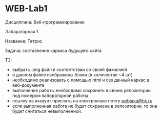 # WEB-Lab1
Дисциплина: Веб-программирование

Лабараторная 1

Название: Тетрис

Задача: составление каркаса будущего сайта

ТЗ:

- выбрать .png файл в соответствии со своей фамилией
- в данном файле изображены блоки (в количестве ~4 шт)
- необходимо реализовать с помощью html и css данный каркас в веб-документе
- выполнение работы необходимо сохранить в своем репозитории под номером лабораторной работы
- ссылку на аккаунт прислать на электронную почту webjava@bk.ru
- если выполненная работа не будет сохранена в репозитории, то она будет считаться невыполненной.
